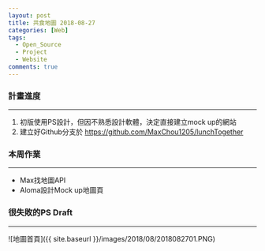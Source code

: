 ```yaml
---
layout: post
title: 共食地圖 2018-08-27
categories: [Web]
tags: 
  - Open_Source
  - Project
  - Website
comments: true
---
```


### 計畫進度 
--- 

1. 初版使用PS設計，但因不熟悉設計軟體，決定直接建立mock up的網站
2. 建立好Github分支於 https://github.com/MaxChou1205/lunchTogether

<!-- more -->

### 本周作業
---

- Max找地圖API
- Aloma設計Mock up地圖頁

### 很失敗的PS Draft
---

![地圖首頁]({{ site.baseurl }}/images/2018/08/2018082701.PNG)

